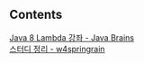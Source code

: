 ## Contents
[Java 8 Lambda 강좌 - Java Brains ](https://javabrains.io/courses/java_lambdabasics/ "Java 8 Lambda 강좌 Link")  
[스터디 정리 - w4springrain ](https://moregorenine.github.io/java/lambda/ "스터디 정리 Link")

